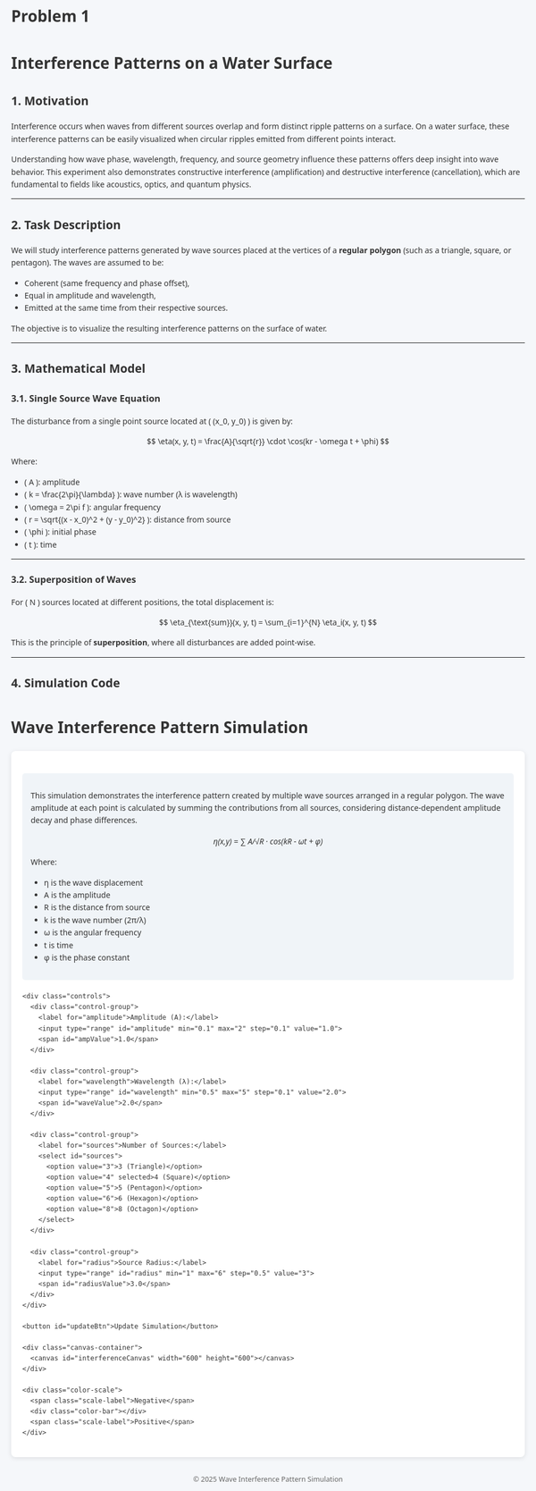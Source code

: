 # Problem 1
# Interference Patterns on a Water Surface

## 1. Motivation

Interference occurs when waves from different sources overlap and form distinct ripple patterns on a surface. On a water surface, these interference patterns can be easily visualized when circular ripples emitted from different points interact.

Understanding how wave phase, wavelength, frequency, and source geometry influence these patterns offers deep insight into wave behavior. This experiment also demonstrates constructive interference (amplification) and destructive interference (cancellation), which are fundamental to fields like acoustics, optics, and quantum physics.

---

## 2. Task Description

We will study interference patterns generated by wave sources placed at the vertices of a **regular polygon** (such as a triangle, square, or pentagon). The waves are assumed to be:

- Coherent (same frequency and phase offset),
- Equal in amplitude and wavelength,
- Emitted at the same time from their respective sources.

The objective is to visualize the resulting interference patterns on the surface of water.

---

## 3. Mathematical Model

### 3.1. Single Source Wave Equation

The disturbance from a single point source located at \( (x_0, y_0) \) is given by:

$$
\eta(x, y, t) = \frac{A}{\sqrt{r}} \cdot \cos(kr - \omega t + \phi)
$$

Where:

- \( A \): amplitude  
- \( k = \frac{2\pi}{\lambda} \): wave number (λ is wavelength)  
- \( \omega = 2\pi f \): angular frequency  
- \( r = \sqrt{(x - x_0)^2 + (y - y_0)^2} \): distance from source  
- \( \phi \): initial phase  
- \( t \): time  

---

### 3.2. Superposition of Waves

For \( N \) sources located at different positions, the total displacement is:

$$
\eta_{\text{sum}}(x, y, t) = \sum_{i=1}^{N} \eta_i(x, y, t)
$$

This is the principle of **superposition**, where all disturbances are added point-wise.

---

## 4. Simulation Code

<!DOCTYPE html>
<html lang="en">
<head>
  <meta charset="UTF-8">
  <meta name="viewport" content="width=device-width, initial-scale=1.0">
  <title>Wave Interference Pattern Simulation</title>
  <style>
    body {
      font-family: 'Segoe UI', Tahoma, Geneva, Verdana, sans-serif;
      background-color: #f5f7fa;
      margin: 0;
      padding: 20px;
      color: #333;
      line-height: 1.6;
      max-width: 1000px;
      margin: 0 auto;
    }

    h1, h2 {
      color: #2c3e50;
      text-align: center;
    }

    .container {
      background: white;
      border-radius: 8px;
      box-shadow: 0 2px 8px rgba(0,0,0,0.1);
      padding: 20px;
      margin: 20px 0;
    }

    .canvas-container {
      display: flex;
      justify-content: center;
      margin: 20px 0;
    }

    canvas {
      border: 1px solid #ddd;
      border-radius: 4px;
      background-color: #000;
    }

    .controls {
      display: flex;
      flex-wrap: wrap;
      gap: 15px;
      justify-content: center;
      margin-bottom: 20px;
    }

    .control-group {
      display: flex;
      flex-direction: column;
      min-width: 200px;
    }

    label {
      margin-bottom: 5px;
      font-weight: bold;
    }

    input, select {
      padding: 8px;
      border: 1px solid #ddd;
      border-radius: 4px;
      margin-bottom: 10px;
    }

    button {
      background-color: #4c6ef5;
      color: white;
      border: none;
      padding: 10px 15px;
      border-radius: 4px;
      cursor: pointer;
      font-size: 16px;
      transition: background-color 0.2s;
    }

    button:hover {
      background-color: #364fc7;
    }

    .info {
      background-color: #f0f4f8;
      padding: 15px;
      border-radius: 5px;
      margin: 20px 0;
    }

    .equation {
      text-align: center;
      margin: 15px 0;
      font-style: italic;
    }

    .color-scale {
      display: flex;
      align-items: center;
      justify-content: center;
      margin: 20px 0;
    }

    .color-bar {
      width: 300px;
      height: 20px;
      background: linear-gradient(to right, blue, white, red);
      border-radius: 2px;
      margin: 0 10px;
    }

    .scale-label {
      font-size: 14px;
      color: #666;
    }

    .footnote {
      margin-top: 30px;
      font-size: 0.9em;
      color: #666;
      text-align: center;
    }
  </style>
</head>
<body>
  <h1>Wave Interference Pattern Simulation</h1>

  <div class="container">
    <div class="info">
      <p>This simulation demonstrates the interference pattern created by multiple wave sources arranged in a regular polygon. The wave amplitude at each point is calculated by summing the contributions from all sources, considering distance-dependent amplitude decay and phase differences.</p>
      <div class="equation">
        η(x,y) = ∑ A/√R · cos(kR - ωt + φ)
      </div>
      <p>Where:</p>
      <ul>
        <li>η is the wave displacement</li>
        <li>A is the amplitude</li>
        <li>R is the distance from source</li>
        <li>k is the wave number (2π/λ)</li>
        <li>ω is the angular frequency</li>
        <li>t is time</li>
        <li>φ is the phase constant</li>
      </ul>
    </div>

    <div class="controls">
      <div class="control-group">
        <label for="amplitude">Amplitude (A):</label>
        <input type="range" id="amplitude" min="0.1" max="2" step="0.1" value="1.0">
        <span id="ampValue">1.0</span>
      </div>

      <div class="control-group">
        <label for="wavelength">Wavelength (λ):</label>
        <input type="range" id="wavelength" min="0.5" max="5" step="0.1" value="2.0">
        <span id="waveValue">2.0</span>
      </div>

      <div class="control-group">
        <label for="sources">Number of Sources:</label>
        <select id="sources">
          <option value="3">3 (Triangle)</option>
          <option value="4" selected>4 (Square)</option>
          <option value="5">5 (Pentagon)</option>
          <option value="6">6 (Hexagon)</option>
          <option value="8">8 (Octagon)</option>
        </select>
      </div>

      <div class="control-group">
        <label for="radius">Source Radius:</label>
        <input type="range" id="radius" min="1" max="6" step="0.5" value="3">
        <span id="radiusValue">3.0</span>
      </div>
    </div>

    <button id="updateBtn">Update Simulation</button>

    <div class="canvas-container">
      <canvas id="interferenceCanvas" width="600" height="600"></canvas>
    </div>

    <div class="color-scale">
      <span class="scale-label">Negative</span>
      <div class="color-bar"></div>
      <span class="scale-label">Positive</span>
    </div>
  </div>

  <div class="footnote">
    <p>© 2025 Wave Interference Pattern Simulation</p>
  </div>

  <script>
    // Get canvas and context
    const canvas = document.getElementById('interferenceCanvas');
    const ctx = canvas.getContext('2d');
    
    // Get UI elements
    const amplitudeInput = document.getElementById('amplitude');
    const wavelengthInput = document.getElementById('wavelength');
    const sourcesInput = document.getElementById('sources');
    const radiusInput = document.getElementById('radius');
    const updateBtn = document.getElementById('updateBtn');
    const ampValue = document.getElementById('ampValue');
    const waveValue = document.getElementById('waveValue');
    const radiusValue = document.getElementById('radiusValue');
    
    // Set up simulation parameters
    let A = parseFloat(amplitudeInput.value);           // Amplitude
    let wavelength = parseFloat(wavelengthInput.value); // Wavelength
    let numSources = parseInt(sourcesInput.value);      // Number of sources
    let sourceRadius = parseFloat(radiusInput.value);   // Radius of source arrangement
    let frequency = 1.0;                               // Frequency (fixed)
    let k = 2 * Math.PI / wavelength;                  // Wave number
    let omega = 2 * Math.PI * frequency;               // Angular frequency
    let phi = 0;                                       // Phase constant
    let t = 0;                                         // Time snapshot
    
    // Display initial values
    ampValue.textContent = A.toFixed(1);
    waveValue.textContent = wavelength.toFixed(1);
    radiusValue.textContent = sourceRadius.toFixed(1);
    
    // Event listeners for UI elements
    amplitudeInput.addEventListener('input', function() {
      A = parseFloat(this.value);
      ampValue.textContent = A.toFixed(1);
    });
    
    wavelengthInput.addEventListener('input', function() {
      wavelength = parseFloat(this.value);
      k = 2 * Math.PI / wavelength;
      waveValue.textContent = wavelength.toFixed(1);
    });
    
    radiusInput.addEventListener('input', function() {
      sourceRadius = parseFloat(this.value);
      radiusValue.textContent = sourceRadius.toFixed(1);
    });
    
    updateBtn.addEventListener('click', runSimulation);
    
    // Generate polygon source points
    function regularPolygon(n, radius) {
      const points = [];
      for (let i = 0; i < n; i++) {
        const x = radius * Math.cos(2 * Math.PI * i / n);
        const y = radius * Math.sin(2 * Math.PI * i / n);
        points.push([x, y]);
      }
      return points;
    }
    
    // Function to map values from wave amplitude to colormap
    function mapToColor(value, min, max) {
      // Normalize to 0-1
      const normalized = (value - min) / (max - min);
      
      // Map to RGB (blue - white - red)
      let r, g, b;
      
      if (normalized < 0.5) {
        // Blue to white (0 to 0.5)
        const t = normalized * 2;
        r = 255 * t;
        g = 255 * t;
        b = 255;
      } else {
        // White to red (0.5 to 1)
        const t = (normalized - 0.5) * 2;
        r = 255;
        g = 255 * (1 - t);
        b = 255 * (1 - t);
      }
      
      return `rgb(${Math.round(r)}, ${Math.round(g)}, ${Math.round(b)})`;
    }
    
    // Run the simulation
    function runSimulation() {
      // Update parameters
      numSources = parseInt(sourcesInput.value);
      k = 2 * Math.PI / wavelength;
      
      // Get canvas dimensions
      const width = canvas.width;
      const height = canvas.height;
      
      // Create image data
      const imageData = ctx.createImageData(width, height);
      const data = imageData.data;
      
      // Generate source positions
      const sources = regularPolygon(numSources, sourceRadius);
      
      // Scale factors for mapping canvas to computational grid
      const scale = 20; // This determines the "zoom" level
      const offsetX = width / 2;
      const offsetY = height / 2;
      
      // Calculate wave values
      let minVal = Infinity;
      let maxVal = -Infinity;
      const waveValues = new Array(width * height);
      
      for (let y = 0; y < height; y++) {
        for (let x = 0; x < width; x++) {
          // Convert canvas coordinates to physical coordinates
          const physX = (x - offsetX) / scale;
          const physY = (y - offsetY) / scale;
          
          // Calculate total wave amplitude from all sources
          let eta = 0;
          for (const [x0, y0] of sources) {
            const R = Math.sqrt((physX - x0) ** 2 + (physY - y0) ** 2);
            // Avoid division by zero
            const amplitude = R < 0.01 ? A : A / Math.sqrt(R + 0.01);
            eta += amplitude * Math.cos(k * R - omega * t + phi);
          }
          
          // Store value and track min/max
          const index = y * width + x;
          waveValues[index] = eta;
          minVal = Math.min(minVal, eta);
          maxVal = Math.max(maxVal, eta);
        }
      }
      
      // Render image
      for (let y = 0; y < height; y++) {
        for (let x = 0; x < width; x++) {
          const index = y * width + x;
          const eta = waveValues[index];
          const color = mapToColor(eta, minVal, maxVal);
          
          // Parse RGB values from the color string
          const match = color.match(/rgb\((\d+),\s*(\d+),\s*(\d+)\)/);
          const r = parseInt(match[1]);
          const g = parseInt(match[2]);
          const b = parseInt(match[3]);
          
          // Set pixel data (4 bytes per pixel: R, G, B, A)
          const pixelIndex = (y * width + x) * 4;
          data[pixelIndex] = r;
          data[pixelIndex + 1] = g;
          data[pixelIndex + 2] = b;
          data[pixelIndex + 3] = 255;  // Alpha (opaque)
        }
      }
      
      // Draw the image data to the canvas
      ctx.putImageData(imageData, 0, 0);
      
      // Draw source positions
      drawSources(sources, scale, offsetX, offsetY);
    }
    
    // Draw the source positions on the canvas
    function drawSources(sources, scale, offsetX, offsetY) {
      ctx.fillStyle = 'white';
      ctx.strokeStyle = 'black';
      
      for (const [x0, y0] of sources) {
        const canvasX = x0 * scale + offsetX;
        const canvasY = y0 * scale + offsetY;
        
        ctx.beginPath();
        ctx.arc(canvasX, canvasY, 5, 0, 2 * Math.PI);
        ctx.fill();
        ctx.stroke();
      }
    }
    
    // Initial simulation
    runSimulation();
  </script>
</body>
</html>
